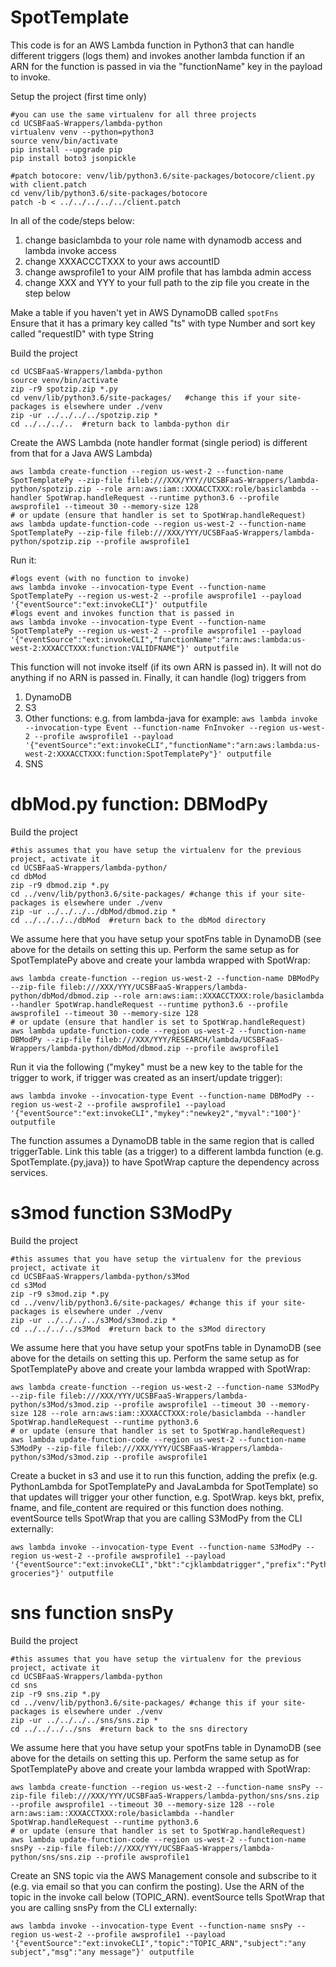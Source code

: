 # SpotTemplate
This code is for an AWS Lambda function in Python3 that can handle different triggers (logs them) and invokes another lambda function if an ARN for the function is passed in via the "functionName" key in the payload to invoke.

Setup the project (first time only)
```
#you can use the same virtualenv for all three projects
cd UCSBFaaS-Wrappers/lambda-python
virtualenv venv --python=python3
source venv/bin/activate
pip install --upgrade pip
pip install boto3 jsonpickle

#patch botocore: venv/lib/python3.6/site-packages/botocore/client.py with client.patch
cd venv/lib/python3.6/site-packages/botocore
patch -b < ../../../../../client.patch
```
In all of the code/steps below:
   1) change basiclambda to your role name with dynamodb access and lambda invoke access
   2) change XXXACCCTXXX to your aws accountID
   3) change awsprofile1 to your AIM profile that has lambda admin access
   4) change XXX and YYY to your full path to the zip file you create in the step below

Make a table if you haven't yet in AWS DynamoDB called `spotFns`  
Ensure that it has a primary key called "ts" with type Number and sort key called "requestID" with type String

Build the project 
```
cd UCSBFaaS-Wrappers/lambda-python
source venv/bin/activate
zip -r9 spotzip.zip *.py
cd venv/lib/python3.6/site-packages/   #change this if your site-packages is elsewhere under ./venv
zip -ur ../../../../spotzip.zip *
cd ../../../..  #return back to lambda-python dir
```

Create the AWS Lambda (note handler format (single period) is different from that for a Java AWS Lambda)
```
aws lambda create-function --region us-west-2 --function-name SpotTemplatePy --zip-file fileb:///XXX/YYY//UCSBFaaS-Wrappers/lambda-python/spotzip.zip --role arn:aws:iam::XXXACCTXXX:role/basiclambda --handler SpotWrap.handleRequest --runtime python3.6 --profile awsprofile1 --timeout 30 --memory-size 128
# or update (ensure that handler is set to SpotWrap.handleRequest)
aws lambda update-function-code --region us-west-2 --function-name SpotTemplatePy --zip-file fileb:///XXX/YYY/UCSBFaaS-Wrappers/lambda-python/spotzip.zip --profile awsprofile1
```

Run it:
```
#logs event (with no function to invoke)
aws lambda invoke --invocation-type Event --function-name SpotTemplatePy --region us-west-2 --profile awsprofile1 --payload '{"eventSource":"ext:invokeCLI"}' outputfile
#logs event and invokes function that is passed in
aws lambda invoke --invocation-type Event --function-name SpotTemplatePy --region us-west-2 --profile awsprofile1 --payload '{"eventSource":"ext:invokeCLI","functionName":"arn:aws:lambda:us-west-2:XXXACCTXXX:function:VALIDFNAME"}' outputfile
```

This function will not invoke itself (if its own ARN is passed in). It will not do anything if no ARN is passed in. Finally, it can handle (log) triggers from 
   1) DynamoDB
   2) S3
   3) Other functions: e.g. from lambda-java for example: `aws lambda invoke --invocation-type Event --function-name FnInvoker --region us-west-2 --profile awsprofile1 --payload '{"eventSource":"ext:invokeCLI","functionName":"arn:aws:lambda:us-west-2:XXXACCTXXX:function:SpotTemplatePy"}' outputfile`
   4) SNS
   
# dbMod.py function: DBModPy
Build the project 
```
#this assumes that you have setup the virtualenv for the previous project, activate it
cd UCSBFaaS-Wrappers/lambda-python/
cd dbMod
zip -r9 dbmod.zip *.py
cd ../venv/lib/python3.6/site-packages/ #change this if your site-packages is elsewhere under ./venv
zip -ur ../../../../dbMod/dbmod.zip *
cd ../../../../dbMod  #return back to the dbMod directory
```
We assume here that you have setup your spotFns table in DynamoDB (see above for the details on setting this up.
Perform the same setup as for SpotTemplatePy above and create your lambda wrapped with SpotWrap:
```
aws lambda create-function --region us-west-2 --function-name DBModPy --zip-file fileb:///XXX/YYY/UCSBFaaS-Wrappers/lambda-python/dbMod/dbmod.zip --role arn:aws:iam::XXXACCTXXX:role/basiclambda --handler SpotWrap.handleRequest --runtime python3.6 --profile awsprofile1 --timeout 30 --memory-size 128  
# or update (ensure that handler is set to SpotWrap.handleRequest)
aws lambda update-function-code --region us-west-2 --function-name DBModPy --zip-file fileb:///XXX/YYY/RESEARCH/lambda/UCSBFaaS-Wrappers/lambda-python/dbMod/dbmod.zip --profile awsprofile1
```
Run it via the following ("mykey" must be a new key to the table for the trigger to work, if trigger was created as an insert/update trigger):
```
aws lambda invoke --invocation-type Event --function-name DBModPy --region us-west-2 --profile awsprofile1 --payload '{"eventSource":"ext:invokeCLI","mykey":"newkey2","myval":"100"}' outputfile
```
The function assumes a DynamoDB table in the same region that is called triggerTable.  Link this table (as a trigger) to a different lambda function (e.g. SpotTemplate.{py,java}) to have SpotWrap capture the dependency across services.

# s3mod function S3ModPy
Build the project 
```
#this assumes that you have setup the virtualenv for the previous project, activate it
cd UCSBFaaS-Wrappers/lambda-python/s3Mod
cd s3Mod
zip -r9 s3mod.zip *.py
cd ../venv/lib/python3.6/site-packages/ #change this if your site-packages is elsewhere under ./venv
zip -ur ../../../../s3Mod/s3mod.zip *
cd ../../../../s3Mod  #return back to the s3Mod directory
```
We assume here that you have setup your spotFns table in DynamoDB (see above for the details on setting this up.
Perform the same setup as for SpotTemplatePy above and create your lambda wrapped with SpotWrap:
```
aws lambda create-function --region us-west-2 --function-name S3ModPy --zip-file fileb:///XXX/YYY/UCSBFaaS-Wrappers/lambda-python/s3Mod/s3mod.zip --profile awsprofile1 --timeout 30 --memory-size 128 --role arn:aws:iam::XXXACCTXXX:role/basiclambda --handler SpotWrap.handleRequest --runtime python3.6
# or update (ensure that handler is set to SpotWrap.handleRequest)
aws lambda update-function-code --region us-west-2 --function-name S3ModPy --zip-file fileb:///XXX/YYY/UCSBFaaS-Wrappers/lambda-python/s3Mod/s3mod.zip --profile awsprofile1
```

Create a bucket in s3 and use it to run this function, adding the prefix (e.g. PythonLambda for SpotTemplatePy and JavaLambda for SpotTemplate) so that updates will trigger your other function, e.g. SpotWrap.  keys bkt, prefix, fname, and file_content are required or this function does nothing.  eventSource tells SpotWrap that you are calling S3ModPy from the CLI externally:
```
aws lambda invoke --invocation-type Event --function-name S3ModPy --region us-west-2 --profile awsprofile1 --payload '{"eventSource":"ext:invokeCLI","bkt":"cjklambdatrigger","prefix":"PythonLambda","fname":"todo.txt","file_content":"get groceries"}' outputfile
```
# sns function snsPy
Build the project 
```
#this assumes that you have setup the virtualenv for the previous project, activate it
cd UCSBFaaS-Wrappers/lambda-python
cd sns
zip -r9 sns.zip *.py
cd ../venv/lib/python3.6/site-packages/ #change this if your site-packages is elsewhere under ./venv
zip -ur ../../../../sns/sns.zip *
cd ../../../../sns  #return back to the sns directory
```
We assume here that you have setup your spotFns table in DynamoDB (see above for the details on setting this up.
Perform the same setup as for SpotTemplatePy above and create your lambda wrapped with SpotWrap:
```
aws lambda create-function --region us-west-2 --function-name snsPy --zip-file fileb:///XXX/YYY/UCSBFaaS-Wrappers/lambda-python/sns/sns.zip --profile awsprofile1 --timeout 30 --memory-size 128 --role arn:aws:iam::XXXACCTXXX:role/basiclambda --handler SpotWrap.handleRequest --runtime python3.6
# or update (ensure that handler is set to SpotWrap.handleRequest)
aws lambda update-function-code --region us-west-2 --function-name snsPy --zip-file fileb:///XXX/YYY/UCSBFaaS-Wrappers/lambda-python/sns/sns.zip --profile awsprofile1
```

Create an SNS topic via the AWS Management console and subscribe to it (e.g. via email so that you can confirm the posting).  Use the ARN of the topic in the invoke call below (TOPIC_ARN).  eventSource tells SpotWrap that you are calling snsPy from the CLI externally:
```
aws lambda invoke --invocation-type Event --function-name snsPy --region us-west-2 --profile awsprofile1 --payload '{"eventSource":"ext:invokeCLI","topic":"TOPIC_ARN","subject":"any subject","msg":"any message"}' outputfile
```
